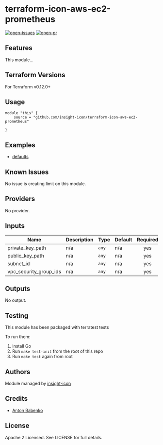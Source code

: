 # terraform-icon-aws-ec2-prometheus

[![open-issues](https://img.shields.io/github/issues-raw/insight-icon/terraform-icon-aws-ec2-prometheus?style=for-the-badge)](https://github.com/insight-icon/terraform-icon-aws-ec2-prometheus/issues)
[![open-pr](https://img.shields.io/github/issues-pr-raw/insight-icon/terraform-icon-aws-ec2-prometheus?style=for-the-badge)](https://github.com/insight-icon/terraform-icon-aws-ec2-prometheus/pulls)

## Features

This module...

## Terraform Versions

For Terraform v0.12.0+

## Usage

```
module "this" {
    source = "github.com/insight-icon/terraform-icon-aws-ec2-prometheus"

}
```
## Examples

- [defaults](https://github.com/insight-icon/terraform-icon-aws-ec2-prometheus/tree/master/examples/defaults)

## Known  Issues
No issue is creating limit on this module.

<!-- BEGINNING OF PRE-COMMIT-TERRAFORM DOCS HOOK -->
## Providers

No provider.

## Inputs

| Name | Description | Type | Default | Required |
|------|-------------|------|---------|:-----:|
| private\_key\_path | n/a | `any` | n/a | yes |
| public\_key\_path | n/a | `any` | n/a | yes |
| subnet\_id | n/a | `any` | n/a | yes |
| vpc\_security\_group\_ids | n/a | `any` | n/a | yes |

## Outputs

No output.

<!-- END OF PRE-COMMIT-TERRAFORM DOCS HOOK -->

## Testing
This module has been packaged with terratest tests

To run them:

1. Install Go
2. Run `make test-init` from the root of this repo
3. Run `make test` again from root

## Authors

Module managed by [insight-icon](https://github.com/insight-icon)

## Credits

- [Anton Babenko](https://github.com/antonbabenko)

## License

Apache 2 Licensed. See LICENSE for full details.